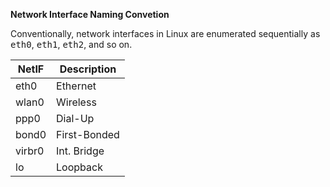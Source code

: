 **Network Interface Naming Convetion**

Conventionally, network interfaces in Linux are enumerated sequentially as <kbd>eth0</kbd>, <kbd>eth1</kbd>, <kbd>eth2</kbd>, and so on.

|  NetIF  | Description |
|---------|-------------|
|  eth0   |   Ethernet  |
|  wlan0  |   Wireless  |
|  ppp0   |   Dial-Up   |
|  bond0  | First-Bonded |
|  virbr0 | Int. Bridge |
|   lo    |   Loopback  |